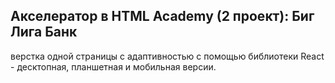 ## Акселератор в HTML Academy (2 проект): Биг Лига Банк
верстка одной страницы с адаптивностью c помощью библиотеки React - десктопная, планшетная и мобильная версии.
